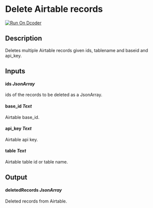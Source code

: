 # Delete Airtable records
[![Run On Dcoder](https://static-content.dcoder.tech/dcoder-assets/run-on-dcoder.svg)](https://code.dcoder.tech/feed/project/610bbc6f46752616128f5e4f)

## Description
Deletes multiple Airtable records given ids, tablename and baseid and api_key.

## Inputs
#### **ids**  *JsonArray*
ids of the records to be deleted as a JsonArray.
#### **base_id**  *Text*
Airtable base_id.
#### **api_key**  *Text*
Airtable api key.
#### **table**  *Text*
Airtable table id or table name.

## Output
#### **deletedRecords**  *JsonArray*
Deleted records from Airtable.


